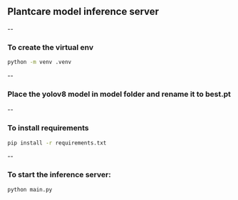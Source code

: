 ## Plantcare model inference server
--
### To create the virtual env

```sh
python -m venv .venv
```
--
### Place the yolov8 model in model folder and rename it to best.pt

--

### To install requirements
```sh
pip install -r requirements.txt
```
--
### To start the inference server:
```sh
python main.py 
```


